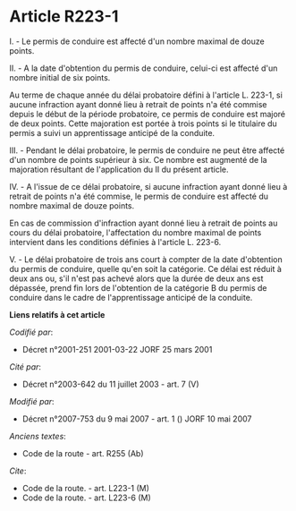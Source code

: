 # Article R223-1

I. - Le permis de conduire est affecté d'un nombre maximal de douze points.

II. - A la date d'obtention du permis de conduire, celui-ci est affecté d'un nombre initial de six points.

Au terme de chaque année du délai probatoire défini à l'article L. 223-1, si aucune infraction ayant donné lieu à retrait de
points n'a été commise depuis le début de la période probatoire, ce permis de conduire est majoré de deux points. Cette
majoration est portée à trois points si le titulaire du permis a suivi un apprentissage anticipé de la conduite.

III. - Pendant le délai probatoire, le permis de conduire ne peut être affecté d'un nombre de points supérieur à six. Ce
nombre est augmenté de la majoration résultant de l'application du II du présent article.

IV. - A l'issue de ce délai probatoire, si aucune infraction ayant donné lieu à retrait de points n'a été commise, le permis
de conduire est affecté du nombre maximal de douze points.

En cas de commission d'infraction ayant donné lieu à retrait de points au cours du délai probatoire, l'affectation du nombre
maximal de points intervient dans les conditions définies à l'article L. 223-6.

V. - Le délai probatoire de trois ans court à compter de la date d'obtention du permis de conduire, quelle qu'en soit la
catégorie. Ce délai est réduit à deux ans ou, s'il n'est pas achevé alors que la durée de deux ans est dépassée, prend fin
lors de l'obtention de la catégorie B du permis de conduire dans le cadre de l'apprentissage anticipé de la conduite.

**Liens relatifs à cet article**

_Codifié par_:

  - Décret n°2001-251 2001-03-22 JORF 25 mars 2001

_Cité par_:

  - Décret n°2003-642 du 11 juillet 2003 - art. 7 (V)

_Modifié par_:

  - Décret n°2007-753 du 9 mai 2007 - art. 1 () JORF 10 mai 2007

_Anciens textes_:

  - Code de la route - art. R255 (Ab)

_Cite_:

  - Code de la route. - art. L223-1 (M)
  - Code de la route. - art. L223-6 (M)
